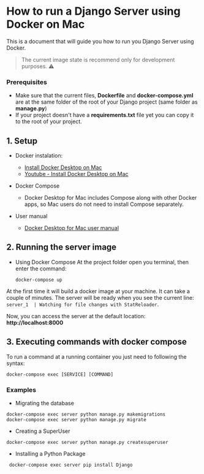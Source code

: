 # How to run a Django Server using Docker on Mac

This is a document that will guide you how to run you Django Server using Docker.

> The current image state is recommend only for development purposes. :warning:

### Prerequisites
* Make sure that the current files, **Dockerfile** and **docker-compose.yml** are at the same folder of the root of your Django project (same folder as **manage.py**)
* If your project doesn't have a **requirements.txt** file yet you can copy it to the root of your project.

## 1. Setup
* Docker instalation:
  * [Install Docker Desktop on Mac](https://docs.docker.com/docker-for-mac/install/)
  * [Youtube - Install Docker Desktop on Mac](https://www.youtube.com/watch?v=mbSsh40_8WM)
  
* Docker Compose
    * Docker Desktop for Mac includes Compose along with other Docker apps, so Mac users do not need to install Compose separately.

* User manual
  * [Docker Desktop for Mac user manual](https://docs.docker.com/docker-for-mac/)
  


## 2. Running the server image
* Using Docker Compose
At the project folder open you terminal, then enter the command:
  ```
  docker-compose up
  ```
At the first time it will build a docker image at your machine. It can take a couple of minutes.
The server will be ready when you see the current line: ```server_1  | Watching for file changes with StatReloader```.

Now, you can access the server at the default location: **http://localhost:8000**


 ## 3. Executing commands with docker compose
 To run a command at a running container you just need to following the syntax:
   ```
  docker-compose exec [SERVICE] [COMMAND]
  ```
  ### Examples
 * Migrating the database
  ```
  docker-compose exec server python manage.py makemigrations
  docker-compose exec server python manage.py migrate
  ```
 * Creating a SuperUser
  ```
  docker-compose exec server python manage.py createsuperuser
  ```
 * Installing a Python Package
 ```
  docker-compose exec server pip install Django
  ```
